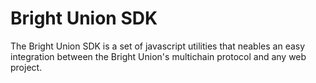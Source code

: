 # Bright Union SDK
The Bright Union SDK is a set of javascript utilities that neables an easy integration between the Bright Union's multichain protocol and any web project. 
